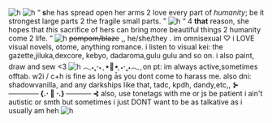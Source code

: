 ![h](https://files.catbox.moe/5z1bjt.jpg)
![h](https://files.catbox.moe/975lya.gif)
“ **s**he has spread open her arms 2 love every part of *humanity*; be it strongest large parts 2 the fragile small parts. ”
![h](https://files.catbox.moe/h80yet.gif)
“ 4 **that** reason, she hopes that *this* sacrifice of hers can bring more beautiful things 2 humanity come 2 life. ”
![h](https://files.catbox.moe/z3rp0h.gif)
~~pompom/blaze~~ ,, he/she/they .
im omnisexual ♡ i LOVE visual novels, otome, anything romance.
i listen to visual kei: the gazette,jiluka,dexcore, kebyo, dadaroma,gulu gulu and so on.
i also paint, draw and sew <3
![h](https://files.catbox.moe/z3rp0h.gif)
**𓂃˖˳·˖ ִֶָ ⋆🌷͙⋆  ִֶָ˖·˳˖𓂃 ִֶָ**
on pt: im always active,sometimes offtab. w2i / c+h is fine as long as you dont come to harass me.
also dni: shadowvanilla, and any darkships like that, tadc, kpdh, dandy,etc,, 
**⊱ ────── {.⋅ 🌸 ⋅.} ───── ⊰**
also, use tonetags with me or js be patient i ain't autistic or smth but sometimes i just DONT want to be as talkative as i usually am heh
![h](https://files.catbox.moe/5z1bjt.jpg)
